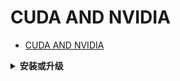 # CUDA AND NVIDIA

- [CUDA AND NVIDIA](#cuda-and-nvidia)

<details>
<summary><b>安装或升级</b></summary>

[[ref]](https://blog.csdn.net/BigData_Mining/article/details/99670642)

1. 该教程中，先装NVIDIA driver，然后装CUDA。亲测要严格遵守该顺序。
2. 该教程中需要双显卡切换。我们不需要。

注意，CUDA对driver版本有要求：[[ref]](https://docs.nvidia.com/cuda/cuda-toolkit-release-notes/index.html)

</details>
